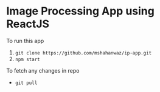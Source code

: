 # Image Processing App using ReactJS

To run this app
1. `git clone https://github.com/mshahanwaz/ip-app.git`
2. `npm start`

To fetch any changes in repo
- `git pull`
